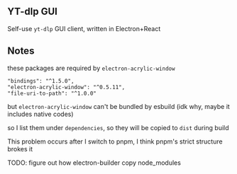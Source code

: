 ## YT-dlp GUI
Self-use `yt-dlp` GUI client, written in Electron+React

## Notes

these packages are required by `electron-acrylic-window`

```
"bindings": "^1.5.0",
"electron-acrylic-window": "^0.5.11",
"file-uri-to-path": "^1.0.0"
```

but `electron-acrylic-window` can't be bundled by esbuild (idk why, maybe it includes native codes)

so I list them under `dependencies`, so they will be copied to `dist` during build

This problem occurs after I switch to pnpm, I think pnpm's strict structure brokes it

TODO: figure out how electron-builder copy node_modules
